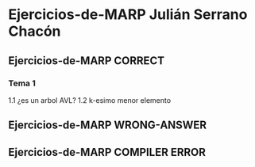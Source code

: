 # Ejercicios-de-MARP Julián Serrano Chacón

## Ejercicios-de-MARP CORRECT
### Tema 1
1.1 ¿es un arbol AVL?
1.2 k-esimo menor elemento

## Ejercicios-de-MARP WRONG-ANSWER

## Ejercicios-de-MARP COMPILER ERROR

